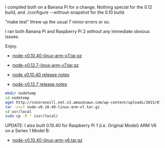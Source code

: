 I compiled both on a Banana Pi for a change. Nothing special for the 0.12 build, and ./configure --without-snapshot for the 0.10 build.

"make test" threw up the usual 7 minor errors or so.

I ran both Banana Pi and Raspberry Pi 2 without any immediate obvious issues.

Enjoy.

* [node-v0.10.40-linux-arm-v7.tar.gz](http://conoroneill.net.s3.amazonaws.com/wp-content/uploads/2015/07/node-v0.10.40-linux-arm-v7.tar.gz)
* [node-v0.12.7-linux-arm-v7.tar.gz](http://conoroneill.net.s3.amazonaws.com/wp-content/uploads/2015/07/node-v0.12.7-linux-arm-v7.tar.gz)

* [node v0.10.40 release notes](http://blog.nodejs.org/2015/07/09/node-v0-10-40-maintenance/)
* [node-v0.12.7 release notes](http://blog.nodejs.org/2015/07/10/node-v0-12-7-stable/)


```bash
mkdir nodetemp
cd nodetemp
wget http://conoroneill.net.s3.amazonaws.com/wp-content/uploads/2015/07/node-v0.10.40-linux-arm-v7.tar.gz
tar -zxvf node-v0.10.40-linux-arm-v7.tar.gz
cd usr/local
sudo cp -R * /usr/local/
```

UPDATE: I also built 0.10.40 for Raspberry Pi 1 (i.e. Original Model) ARM V6 on a Series 1 Model B:
* [node-v0.10.40-linux-arm-v6.tar.gz](http://conoroneill.net.s3.amazonaws.com/wp-content/uploads/2015/07/node-v0.10.40-linux-arm-v6.tar.gz)
